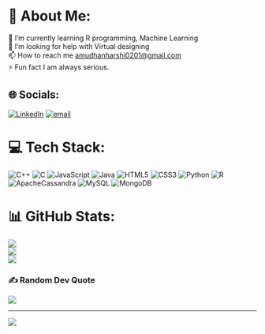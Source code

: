 # 💫 About Me:
🌱 I’m currently learning R programming, Machine Learning<br>🤝 I’m looking for help with Virtual designing<br>📫 How to reach me amudhanharshi0201@gmail.com<br>⚡ Fun fact I am always serious.<br>


## 🌐 Socials:
[![LinkedIn](https://img.shields.io/badge/LinkedIn-%230077B5.svg?logo=linkedin&logoColor=white)](https://linkedin.com/in/www.linkedin.com/in/sri-harsshun-s-p-1a8451319) [![email](https://img.shields.io/badge/Email-D14836?logo=gmail&logoColor=white)](mailto:amudhanharshi0201@gmail.com) 

# 💻 Tech Stack:
![C++](https://img.shields.io/badge/c++-%2300599C.svg?style=flat&logo=c%2B%2B&logoColor=white) ![C](https://img.shields.io/badge/c-%2300599C.svg?style=flat&logo=c&logoColor=white) ![JavaScript](https://img.shields.io/badge/javascript-%23323330.svg?style=flat&logo=javascript&logoColor=%23F7DF1E) ![Java](https://img.shields.io/badge/java-%23ED8B00.svg?style=flat&logo=openjdk&logoColor=white) ![HTML5](https://img.shields.io/badge/html5-%23E34F26.svg?style=flat&logo=html5&logoColor=white) ![CSS3](https://img.shields.io/badge/css3-%231572B6.svg?style=flat&logo=css3&logoColor=white) ![Python](https://img.shields.io/badge/python-3670A0?style=flat&logo=python&logoColor=ffdd54) ![R](https://img.shields.io/badge/r-%23276DC3.svg?style=flat&logo=r&logoColor=white) ![ApacheCassandra](https://img.shields.io/badge/cassandra-%231287B1.svg?style=flat&logo=apache-cassandra&logoColor=white) ![MySQL](https://img.shields.io/badge/mysql-4479A1.svg?style=flat&logo=mysql&logoColor=white) ![MongoDB](https://img.shields.io/badge/MongoDB-%234ea94b.svg?style=flat&logo=mongodb&logoColor=white)
# 📊 GitHub Stats:
![](https://github-readme-stats.vercel.app/api?username=SriHarsshun&theme=github_dark&hide_border=false&include_all_commits=false&count_private=true)<br/>
![](https://nirzak-streak-stats.vercel.app/?user=SriHarsshun&theme=github_dark&hide_border=false)<br/>
![](https://github-readme-stats.vercel.app/api/top-langs/?username=SriHarsshun&theme=github_dark&hide_border=false&include_all_commits=false&count_private=true&layout=compact)

### ✍️ Random Dev Quote
![](https://quotes-github-readme.vercel.app/api?type=horizontal&theme=merko)

---
[![](https://visitcount.itsvg.in/api?id=SriHarsshun&icon=0&color=3)](https://visitcount.itsvg.in)

<!-- Proudly created with GPRM ( https://gprm.itsvg.in ) -->
